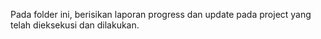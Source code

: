 Pada folder ini, berisikan laporan progress dan update pada project yang telah dieksekusi dan dilakukan.
